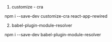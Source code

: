 1. customize - cra

npm i --save-dev customize-cra react-app-rewired

2. babel-plugin-module-resolver

npm i --save-dev babel-plugin-module-resolver